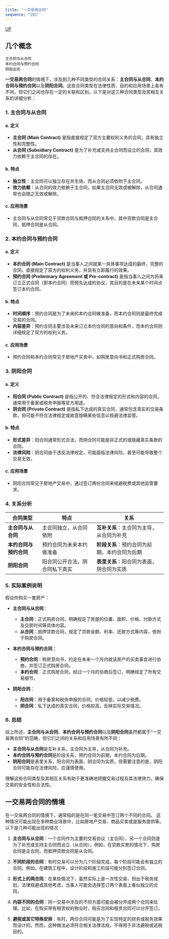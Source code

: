 ```yaml
---
title: "一交易两合同"
sequence: "103"
---
```


[UP](/law/civil-law-index.html)

## 几个概念

```text
主合同与从合同
本约合同与预约合同
阴阳合同
```

**一交易两合同**的情境下，涉及到几种不同类型的合同关系：**主合同与从合同**、**本约合同与预约合同**以及**阴阳合同**。这些合同类型在法律性质、目的和应用场景上各有不同，但它们之间也存在一定的关联和区别。以下是对这三种合同类型及其相互关系的详细分析：

### 1. **主合同与从合同**

#### a. **定义**
- **主合同 (Main Contract)** 是指直接规定了双方主要权利义务的合同，具有独立性和完整性。
- **从合同 (Subsidiary Contract)** 是为了补充或支持主合同而设立的合同，其效力依赖于主合同的存在。

#### b. **特点**
- **独立性**：主合同可以独立存在并生效，而从合同必须依附于主合同。
- **效力依赖**：从合同的效力依赖于主合同，如果主合同无效或被解除，从合同通常也会随之无效或解除。

#### c. **应用场景**
- 主合同与从合同常见于贷款合同与抵押合同的关系中，其中贷款合同是主合同，抵押合同是从合同。

### 2. **本约合同与预约合同**

#### a. **定义**
- **本约合同 (Main Contract)** 是当事人之间就某一具体事项达成的最终、完整的合同，直接规定了双方的权利义务，并具有立即履行的效果。
- **预约合同 (Preliminary Agreement 或 Pre-contract)** 是指当事人之间为将来订立正式合同（即本约合同）而预先达成的协议，其目的是在未来某个时间点签订本约合同。

#### b. **特点**
- **时间顺序**：预约合同是为了未来的本约合同做准备，而本约合同则是最终完成交易的合同。
- **内容差异**：预约合同主要涉及未来订立本约合同的意向和条件，而本约合同则详细规定了双方的权利义务。

#### c. **应用场景**
- 预约合同和本约合同常见于房地产买卖中，如购房意向书和正式购房合同。

### 3. **阴阳合同**

#### a. **定义**
- **阳合同 (Public Contract)** 是指公开的、符合法律规定的形式和内容的合同，通常用于备案或税务申报等官方用途。
- **阴合同 (Private Contract)** 是指私下达成的真实合同，通常包含真实的交易条款，但可能不符合法律规定或故意隐瞒某些信息以规避法律监管。

#### b. **特点**
- **形式差异**：阳合同通常形式合法，而阴合同可能是非正式的或隐藏真实条款的合同。
- **法律风险**：阴合同由于违反法律规定，可能面临法律风险，甚至可能导致整个交易无效。

#### c. **应用场景**
- 阴阳合同常见于房地产交易中，通过签订两份合同来规避税费或其他监管要求。

### 4. **关系分析**

| 合同类型 | 特点 | 关系 |
| --- | --- | --- |
| **主合同与从合同** | 主合同独立，从合同依附 | **互补关系**：主合同为主导，从合同为补充 |
| **本约合同与预约合同** | 预约合同为未来本约做准备 | **阶段关系**：预约合同为前期，本约合同为后期 |
| **阴阳合同** | 阳合同公开合法，阴合同私下真实 | **表里关系**：阳合同为表面，阴合同为实质 |

### 5. **实际案例说明**

假设你购买一套房产：

- **主合同与从合同**：
  - **主合同**：正式购房合同，明确规定了房屋的位置、面积、价格、付款方式及交房时间等具体内容。
  - **从合同**：抵押贷款合同，规定了贷款金额、利率、还款方式等内容，依附于购房合同。

- **本约合同与预约合同**：
  - **预约合同**：购房意向书，约定在未来一个月内就该房产的买卖事宜进行协商，并签订正式购房合同。
  - **本约合同**：正式购房合同，经过一个月的协商后签订，明确规定了所有交易细节。

- **阴阳合同**：
  - **阳合同**：用于备案和税务申报的合同，价格较低，以减少税费。
  - **阴合同**：私下达成的真实合同，价格较高，反映实际交易情况。

### 6. **总结**

综上所述，**主合同与从合同**、**本约合同与预约合同**以及**阴阳合同**虽然都属于“一交易两合同”的范畴，但它们之间的关系和应用场景有所不同：

- **主合同与从合同**是互补关系，主合同为主导，从合同为补充。
- **本约合同与预约合同**是阶段关系，预约合同为前期，本约合同为后期。
- **阴阳合同**是表里关系，阳合同为表面，阴合同为实质，但需要注意的是，阴阳合同可能存在法律风险，应谨慎使用。

理解这些合同类型及其相互关系有助于更准确地把握交易过程及其法律效力，确保交易的安全性和合法性。


## 一交易两合同的情境

在一交易两合同的情境下，通常指的是在同一笔交易中签订两个不同的合同。
这种情况可能出现在多种商业场景中，比如房地产交易、商品买卖或是服务提供等。
以下是几种可能出现的情况：

1. **主合同与从合同**：一个合同作为主要的交易协议（主合同），另一个合同则是为了补充或支持主合同而设立（从合同）。例如，在贷款买房的情况下，购房合同是主合同，而抵押贷款合同是从合同。

2. **不同阶段的合同**：有时交易可以分为几个阶段完成，每个阶段可能会有独立的合同。例如，在建筑工程中，设计阶段和施工阶段可能分别签订合同。

3. **形式上的两合同**：在某些情况下，虽然实际上是一次性交易，但出于税务规划、法律规避或其他考虑，当事人可能会选择签订两个表面上看似独立的合同。

4. **内容不同的合同**：同一交易中涉及的不同方面可能会被分开成两个合同来处理。比如，在购买带有租赁权的物业时，购买合同和租赁合同可以分开签订。

5. **避税或其它特殊安排**：有时，两份合同可能是为了实现特定的财务或税务效果而设计的。然而，这种做法必须符合相关法律法规，不得用于非法避税或逃税目的。


